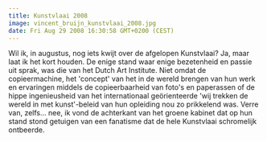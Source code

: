 ```yaml
---
title: Kunstvlaai 2008
image: vincent_bruijn_kunstvlaai_2008.jpg
date: Fri Aug 29 2008 16:30:58 GMT+0200 (CEST)
---
```


Wil ik, in augustus, nog iets kwijt over de afgelopen Kunstvlaai? Ja, maar laat ik het kort houden. De enige stand waar enige bezetenheid en passie uit sprak, was die van het Dutch Art Institute. Niet omdat de copieermachine, het 'concept' van het in de wereld brengen van hun werk en ervaringen middels de copieerbaarheid van foto's en paperassen of de hippe ingenieusheid van het internationaal geörienteerde 'wij trekken de wereld in met kunst'-beleid van hun opleiding nou zo prikkelend was. Verre van, zelfs... nee, ik vond de achterkant van het groene kabinet dat op hun stand stond getuigen van een fanatisme dat de hele Kunstvlaai schromelijk ontbeerde.
